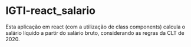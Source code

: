 # IGTI-react_salario
Esta aplicação em react (com a utilização de class components) calcula o salário líquido a partir do salário bruto, considerando as regras da CLT de 2020.
